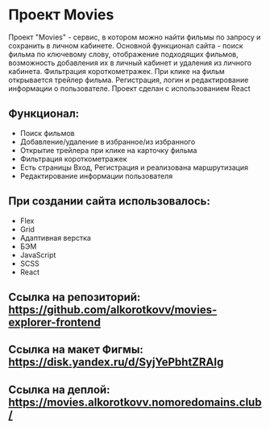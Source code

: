 # Проект Movies
Проект "Movies" - сервис, в котором можно найти фильмы по запросу и сохранить в личном кабинете. Основной функционал сайта - поиск фильма по ключевому слову, отображение подходящих фильмов, возможность добавления их в личный кабинет и удаления из личного кабинета. Фильтрация короткометражек. При клике на фильм открывается трейлер фильма. Регистрация, логин и редактирование информации о пользователе. Проект сделан с использованием React

## Функционал:
- Поиск фильмов
- Добавление/удаление в избранное/из избранного
- Открытие трейлера при клике на карточку фильма
- Фильтрация короткометражек
- Есть страницы Вход, Регистрация и реализована маршрутизация
- Редактирование информации пользователя

## При создании сайта использовалось:
- Flex
- Grid
- Адаптивная верстка
- БЭМ
- JavaScript
- SCSS
- React

## Ссылка на репозиторий: https://github.com/alkorotkovv/movies-explorer-frontend

## Ссылка на макет Фигмы: https://disk.yandex.ru/d/SyjYePbhtZRAIg

## Ссылка на деплой: https://movies.alkorotkovv.nomoredomains.club/